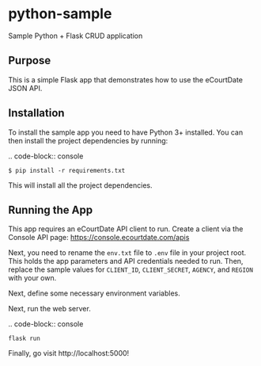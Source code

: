 # python-sample
Sample Python + Flask CRUD application

Purpose
-------

This is a simple Flask app that demonstrates how to use the eCourtDate JSON API.

Installation
------------

To install the sample app you need to have Python 3+ installed. You can
then install the project dependencies by running:

.. code-block:: console

    $ pip install -r requirements.txt

This will install all the project dependencies.

Running the App
---------------

This app requires an eCourtDate API client to run. Create a client via the Console API page: 
https://console.ecourtdate.com/apis

Next, you need to rename the ``env.txt`` file to ``.env`` file in your project root. This holds the app parameters and API credentials
needed to run. Then, replace the sample values for ``CLIENT_ID``, ``CLIENT_SECRET``, ``AGENCY``, and ``REGION`` with your own.

Next, define some necessary environment variables.

Next, run the web server.

.. code-block:: console

    flask run

Finally, go visit http://localhost:5000!